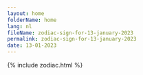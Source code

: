 ```yaml
---
layout: home
folderName: home
lang: nl
fileName: zodiac-sign-for-13-january-2023
permalink: zodiac-sign-for-13-january-2023
date: 13-01-2023
---
```

{% include zodiac.html %}
